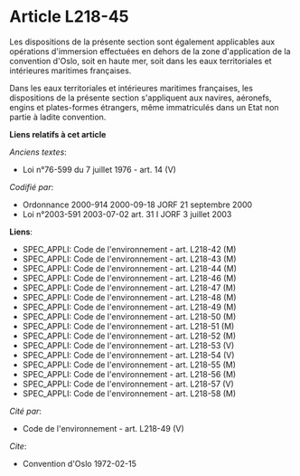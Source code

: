 # Article L218-45

Les dispositions de la présente section sont également applicables aux opérations d'immersion effectuées en dehors de la zone
d'application de la convention d'Oslo, soit en haute mer, soit dans les eaux territoriales et intérieures maritimes
françaises.

Dans les eaux territoriales et intérieures maritimes françaises, les dispositions de la présente section s'appliquent aux
navires, aéronefs, engins et plates-formes étrangers, même immatriculés dans un Etat non partie à ladite convention.

**Liens relatifs à cet article**

_Anciens textes_:

  - Loi n°76-599 du 7 juillet 1976 - art. 14 (V)

_Codifié par_:

  - Ordonnance 2000-914 2000-09-18 JORF 21 septembre 2000
  - Loi n°2003-591 2003-07-02 art. 31 I JORF 3 juillet 2003

**Liens**:

  - SPEC_APPLI: Code de l'environnement - art. L218-42 (M)
  - SPEC_APPLI: Code de l'environnement - art. L218-43 (M)
  - SPEC_APPLI: Code de l'environnement - art. L218-44 (M)
  - SPEC_APPLI: Code de l'environnement - art. L218-46 (M)
  - SPEC_APPLI: Code de l'environnement - art. L218-47 (M)
  - SPEC_APPLI: Code de l'environnement - art. L218-48 (M)
  - SPEC_APPLI: Code de l'environnement - art. L218-49 (M)
  - SPEC_APPLI: Code de l'environnement - art. L218-50 (M)
  - SPEC_APPLI: Code de l'environnement - art. L218-51 (M)
  - SPEC_APPLI: Code de l'environnement - art. L218-52 (M)
  - SPEC_APPLI: Code de l'environnement - art. L218-53 (V)
  - SPEC_APPLI: Code de l'environnement - art. L218-54 (V)
  - SPEC_APPLI: Code de l'environnement - art. L218-55 (M)
  - SPEC_APPLI: Code de l'environnement - art. L218-56 (M)
  - SPEC_APPLI: Code de l'environnement - art. L218-57 (V)
  - SPEC_APPLI: Code de l'environnement - art. L218-58 (M)

_Cité par_:

  - Code de l'environnement - art. L218-49 (V)

_Cite_:

  - Convention d'Oslo 1972-02-15
